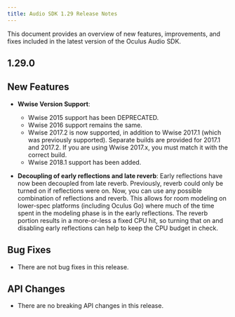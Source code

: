```yaml
---
title: Audio SDK 1.29 Release Notes
---
```

This document provides an overview of new features, improvements, and fixes included in the latest version of the Oculus Audio SDK.

## 1.29.0

## New Features

* **Wwise Version Support**: 
	+ Wwise 2015 support has been DEPRECATED.
	+ Wwise 2016 support remains the same.
	+ Wwise 2017.2 is now supported, in addition to Wwise 2017.1 (which was previously supported). Separate builds are provided for 2017.1 and 2017.2. If you are using Wwise 2017.x, you must match it with the correct build.
	+ Wwise 2018.1 support has been added.
	
* **Decoupling of early reflections and late reverb**: Early reflections have now been decoupled from late reverb. Previously, reverb could only be turned on if reflections were on. Now, you can use any possible combination of reflections and reverb. This allows for room modeling on lower-spec platforms (including Oculus Go) where much of the time spent in the modeling phase is in the early reflections. The reverb portion results in a more-or-less a fixed CPU hit, so turning that on and disabling early reflections can help to keep the CPU budget in check. 
## Bug Fixes

*  There are not bug fixes in this release.
## API Changes

* There are no breaking API changes in this release.
